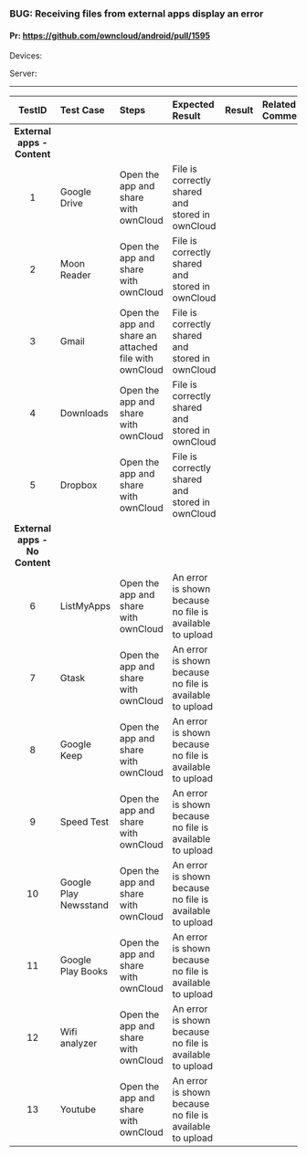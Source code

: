###  BUG: Receiving files from external apps display an error

#### Pr: https://github.com/owncloud/android/pull/1595

Devices:

Server:


---

 
| TestID | Test Case | Steps | Expected Result | Result | Related Comment |
| :----: | :-------- | :---- | :-------------- | :----: | :-------------- |
|**External apps - Content**||||||
| 1 | Google Drive | Open the app and share with ownCloud| File is correctly shared and stored in ownCloud| | |
| 2 | Moon Reader | Open the app and share with ownCloud|File is correctly shared and stored in ownCloud | | |
| 3 | Gmail | Open the app and share an attached file with ownCloud|File is correctly shared and stored in ownCloud| | |
| 4 | Downloads | Open the app and share with ownCloud|File is correctly shared and stored in ownCloud| | |
| 5 | Dropbox | Open the app and share with ownCloud|File is correctly shared and stored in ownCloud| | |
|**External apps - No Content**||||||
| 6 | ListMyApps | Open the app and share with ownCloud| An error is shown because no file is available to upload| | |
| 7 | Gtask | Open the app and share with ownCloud|An error is shown because no file is available to upload| | |
| 8 | Google Keep | Open the app and share with ownCloud|An error is shown because no file is available to upload| | |
| 9 | Speed Test | Open the app and share with ownCloud|An error is shown because no file is available to upload| | |
| 10 | Google Play Newsstand | Open the app and share with ownCloud|An error is shown because no file is available to upload| | |
| 11 | Google Play Books | Open the app and share with ownCloud|An error is shown because no file is available to upload| | |
| 12 | Wifi analyzer | Open the app and share with ownCloud|An error is shown because no file is available to upload| | |
| 13 | Youtube | Open the app and share with ownCloud|An error is shown because no file is available to upload| | |
